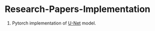 # Research-Papers-Implementation

1. Pytorch implementation of [U-Net](https://arxiv.org/pdf/1505.04597.pdf) model.
